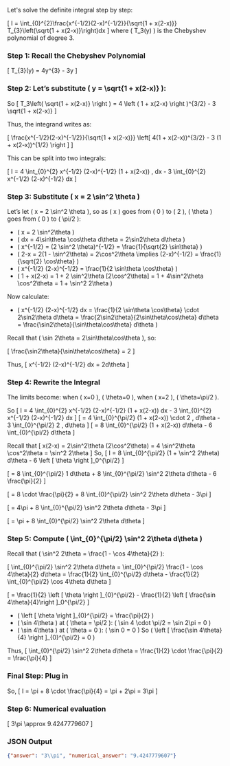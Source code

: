 Let's solve the definite integral step by step:

\[
I = \int_{0}^{2}\frac{x^{-1/2}(2-x)^{-1/2}}{\sqrt{1 + x(2-x)}} T_{3}\left(\sqrt{1 + x(2-x)}\right)dx
\]
where \( T_3(y) \) is the Chebyshev polynomial of degree 3.

### Step 1: Recall the Chebyshev Polynomial

\[
T_{3}(y) = 4y^{3} - 3y
\]

### Step 2: Let’s substitute \( y = \sqrt{1 + x(2-x)} \):

So
\[
T_3\left( \sqrt{1 + x(2-x)} \right ) = 4 \left ( 1 + x(2-x) \right )^{3/2} - 3 \sqrt{1 + x(2-x)}
\]

Thus, the integrand writes as:

\[
\frac{x^{-1/2}(2-x)^{-1/2}}{\sqrt{1 + x(2-x)}} \left[ 4(1 + x(2-x))^{3/2} - 3 (1 + x(2-x))^{1/2} \right ]
\]

This can be split into two integrals:

\[
I = 4 \int_{0}^{2} x^{-1/2} (2-x)^{-1/2} (1 + x(2-x)) \, dx - 3 \int_{0}^{2} x^{-1/2} (2-x)^{-1/2} dx
\]

### Step 3: Substitute \( x = 2 \sin^2 \theta \)

Let’s let \( x = 2 \sin^2 \theta \), so as \( x \) goes from \( 0 \) to \( 2 \), \( \theta \) goes from \( 0 \) to \( \pi/2 \):

- \( x = 2 \sin^2\theta \)
- \( dx = 4\sin\theta \cos\theta d\theta = 2\sin2\theta d\theta \)
- \( x^{-1/2} = (2 \sin^2 \theta)^{-1/2} = \frac{1}{\sqrt{2} \sin\theta} \)
- \( 2-x = 2(1 - \sin^2\theta) = 2\cos^2\theta \implies (2-x)^{-1/2} = \frac{1}{\sqrt{2} \cos\theta} \)
- \( x^{-1/2} (2-x)^{-1/2} = \frac{1}{2 \sin\theta \cos\theta} \)
- \( 1 + x(2-x) = 1 + 2 \sin^2\theta [2\cos^2\theta] = 1 + 4\sin^2\theta \cos^2\theta = 1 + \sin^2 2\theta \)

Now calculate:

- \( x^{-1/2} (2-x)^{-1/2} dx = \frac{1}{2 \sin\theta \cos\theta} \cdot 2\sin2\theta d\theta = \frac{2\sin2\theta}{2\sin\theta\cos\theta} d\theta = \frac{\sin2\theta}{\sin\theta\cos\theta} d\theta \)

Recall that \( \sin 2\theta = 2\sin\theta\cos\theta \), so:

\[
\frac{\sin2\theta}{\sin\theta\cos\theta} = 2
\]

Thus,
\[
x^{-1/2} (2-x)^{-1/2} dx = 2d\theta
\]

### Step 4: Rewrite the Integral

The limits become: when \( x=0 \), \( \theta=0 \), when \( x=2 \), \( \theta=\pi/2 \).

So
\[
I = 4 \int_{0}^{2} x^{-1/2} (2-x)^{-1/2} (1 + x(2-x)) dx - 3 \int_{0}^{2} x^{-1/2} (2-x)^{-1/2} dx
\]
\[
= 4 \int_{0}^{\pi/2} (1 + x(2-x)) \cdot 2 \, d\theta - 3 \int_{0}^{\pi/2} 2 \, d\theta
\]
\[
= 8 \int_{0}^{\pi/2} (1 + x(2-x)) d\theta - 6 \int_{0}^{\pi/2} d\theta
\]

Recall that
\[
x(2-x) = 2\sin^2\theta (2\cos^2\theta) = 4 \sin^2\theta \cos^2\theta = \sin^2 2\theta
\]
So,
\[
I = 8 \int_{0}^{\pi/2} (1 + \sin^2 2\theta) d\theta - 6 \left [ \theta \right ]_0^{\pi/2}
\]

\[
= 8 \int_{0}^{\pi/2} 1 d\theta + 8 \int_{0}^{\pi/2} \sin^2 2\theta d\theta - 6 \frac{\pi}{2}
\]

\[
= 8 \cdot \frac{\pi}{2} + 8 \int_{0}^{\pi/2} \sin^2 2\theta d\theta - 3\pi
\]

\[
= 4\pi + 8 \int_{0}^{\pi/2} \sin^2 2\theta d\theta - 3\pi
\]

\[
= \pi + 8 \int_{0}^{\pi/2} \sin^2 2\theta d\theta
\]

### Step 5: Compute \( \int_{0}^{\pi/2} \sin^2 2\theta d\theta \)

Recall that \( \sin^2 2\theta = \frac{1 - \cos 4\theta}{2} \):

\[
\int_{0}^{\pi/2} \sin^2 2\theta d\theta = \int_{0}^{\pi/2} \frac{1 - \cos 4\theta}{2} d\theta = \frac{1}{2} \int_{0}^{\pi/2} d\theta - \frac{1}{2} \int_{0}^{\pi/2} \cos 4\theta d\theta
\]

\[
= \frac{1}{2} \left [ \theta \right ]_{0}^{\pi/2} - \frac{1}{2} \left [ \frac{\sin 4\theta}{4}\right ]_0^{\pi/2}
\]
- \( \left [ \theta \right ]_{0}^{\pi/2} = \frac{\pi}{2} \)
- \( \sin 4\theta \) at \( \theta = \pi/2 \): \( \sin 4 \cdot \pi/2 = \sin 2\pi = 0 \)
- \( \sin 4\theta \) at \( \theta = 0 \): \( \sin 0 = 0 \)
So \( \left [ \frac{\sin 4\theta}{4} \right ]_{0}^{\pi/2} = 0 \)

Thus,
\[
\int_{0}^{\pi/2} \sin^2 2\theta d\theta = \frac{1}{2} \cdot \frac{\pi}{2} = \frac{\pi}{4}
\]

### Final Step: Plug in

So,
\[
I = \pi + 8 \cdot \frac{\pi}{4} = \pi + 2\pi = 3\pi
\]

### Step 6: Numerical evaluation

\[
3\pi \approx 9.4247779607
\]

### JSON Output

```json
{"answer": "3\\pi", "numerical_answer": "9.4247779607"}
```